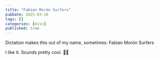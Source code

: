 ```yaml
---
title: "Fabian Morón Surfers"
pubDate: 2025-03-30
tags: []
categories: [misc]
published: true
---
```


Dictation makes this out of my name, sometimes: Fabian Morón Surfers

I like it. Sounds pretty cool. 🏄‍♂️
